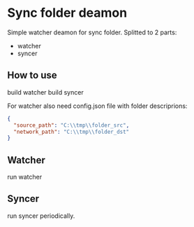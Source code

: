 # Sync folder deamon

Simple watcher deamon for sync folder.
Splitted to 2 parts:

- watcher
- syncer

## How to use

build watcher
build syncer

For watcher also need config.json file with folder descriprions:

```json
{
  "source_path": "C:\\tmp\\folder_src",
  "network_path": "C:\\tmp\\folder_dst"
}
```

## Watcher

run watcher

## Syncer

run syncer periodically.
